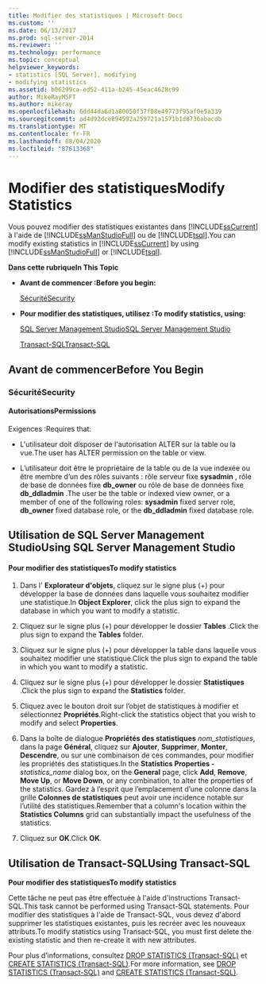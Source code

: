 ```yaml
---
title: Modifier des statistiques | Microsoft Docs
ms.custom: ''
ms.date: 06/13/2017
ms.prod: sql-server-2014
ms.reviewer: ''
ms.technology: performance
ms.topic: conceptual
helpviewer_keywords:
- statistics [SQL Server], modifying
- modifying statistics
ms.assetid: b06299ca-ed52-411a-b245-45eac4628c99
author: MikeRayMSFT
ms.author: mikeray
ms.openlocfilehash: 6dd44da6d1a80050f37f08e49773f95af0e5a339
ms.sourcegitcommit: ad4d92dce894592a259721a1571b1d8736abacdb
ms.translationtype: MT
ms.contentlocale: fr-FR
ms.lasthandoff: 08/04/2020
ms.locfileid: "87613368"
---
```

# <a name="modify-statistics"></a><span data-ttu-id="3f6c0-102">Modifier des statistiques</span><span class="sxs-lookup"><span data-stu-id="3f6c0-102">Modify Statistics</span></span>
  <span data-ttu-id="3f6c0-103">Vous pouvez modifier des statistiques existantes dans [!INCLUDE[ssCurrent](../../includes/sscurrent-md.md)] à l'aide de [!INCLUDE[ssManStudioFull](../../includes/ssmanstudiofull-md.md)] ou de [!INCLUDE[tsql](../../includes/tsql-md.md)].</span><span class="sxs-lookup"><span data-stu-id="3f6c0-103">You can modify existing statistics in [!INCLUDE[ssCurrent](../../includes/sscurrent-md.md)] by using [!INCLUDE[ssManStudioFull](../../includes/ssmanstudiofull-md.md)] or [!INCLUDE[tsql](../../includes/tsql-md.md)].</span></span>  
  
 <span data-ttu-id="3f6c0-104">**Dans cette rubrique**</span><span class="sxs-lookup"><span data-stu-id="3f6c0-104">**In This Topic**</span></span>  
  
-   <span data-ttu-id="3f6c0-105">**Avant de commencer :**</span><span class="sxs-lookup"><span data-stu-id="3f6c0-105">**Before you begin:**</span></span>  
  
     [<span data-ttu-id="3f6c0-106">Sécurité</span><span class="sxs-lookup"><span data-stu-id="3f6c0-106">Security</span></span>](#Security)  
  
-   <span data-ttu-id="3f6c0-107">**Pour modifier des statistiques, utilisez :**</span><span class="sxs-lookup"><span data-stu-id="3f6c0-107">**To modify statistics, using:**</span></span>  
  
     [<span data-ttu-id="3f6c0-108">SQL Server Management Studio</span><span class="sxs-lookup"><span data-stu-id="3f6c0-108">SQL Server Management Studio</span></span>](#SSMSProcedure)  
  
     [<span data-ttu-id="3f6c0-109">Transact-SQL</span><span class="sxs-lookup"><span data-stu-id="3f6c0-109">Transact-SQL</span></span>](#TsqlProcedure)  
  
##  <a name="before-you-begin"></a><a name="BeforeYouBegin"></a> <span data-ttu-id="3f6c0-110">Avant de commencer</span><span class="sxs-lookup"><span data-stu-id="3f6c0-110">Before You Begin</span></span>  
  
###  <a name="security"></a><a name="Security"></a> <span data-ttu-id="3f6c0-111">Sécurité</span><span class="sxs-lookup"><span data-stu-id="3f6c0-111">Security</span></span>  
  
####  <a name="permissions"></a><a name="Permissions"></a> <span data-ttu-id="3f6c0-112">Autorisations</span><span class="sxs-lookup"><span data-stu-id="3f6c0-112">Permissions</span></span>  
 <span data-ttu-id="3f6c0-113">Exigences :</span><span class="sxs-lookup"><span data-stu-id="3f6c0-113">Requires that:</span></span>  
  
-   <span data-ttu-id="3f6c0-114">L'utilisateur doit disposer de l'autorisation ALTER sur la table ou la vue.</span><span class="sxs-lookup"><span data-stu-id="3f6c0-114">The user has ALTER permission on the table or view.</span></span>  
  
-   <span data-ttu-id="3f6c0-115">L’utilisateur doit être le propriétaire de la table ou de la vue indexée ou être membre d’un des rôles suivants : rôle serveur fixe **sysadmin** , rôle de base de données fixe **db_owner** ou rôle de base de données fixe **db_ddladmin** .</span><span class="sxs-lookup"><span data-stu-id="3f6c0-115">The user be the table or indexed view owner, or a member of one of the following roles: **sysadmin** fixed server role, **db_owner** fixed database role, or the **db_ddladmin** fixed database role.</span></span>  
  
##  <a name="using-sql-server-management-studio"></a><a name="SSMSProcedure"></a> <span data-ttu-id="3f6c0-116">Utilisation de SQL Server Management Studio</span><span class="sxs-lookup"><span data-stu-id="3f6c0-116">Using SQL Server Management Studio</span></span>  
  
#### <a name="to-modify-statistics"></a><span data-ttu-id="3f6c0-117">Pour modifier des statistiques</span><span class="sxs-lookup"><span data-stu-id="3f6c0-117">To modify statistics</span></span>  
  
1.  <span data-ttu-id="3f6c0-118">Dans l' **Explorateur d'objets**, cliquez sur le signe plus (+) pour développer la base de données dans laquelle vous souhaitez modifier une statistique.</span><span class="sxs-lookup"><span data-stu-id="3f6c0-118">In **Object Explorer**, click the plus sign to expand the database in which you want to modify a statistic.</span></span>  
  
2.  <span data-ttu-id="3f6c0-119">Cliquez sur le signe plus (+) pour développer le dossier **Tables** .</span><span class="sxs-lookup"><span data-stu-id="3f6c0-119">Click the plus sign to expand the **Tables** folder.</span></span>  
  
3.  <span data-ttu-id="3f6c0-120">Cliquez sur le signe plus (+) pour développer la table dans laquelle vous souhaitez modifier une statistique.</span><span class="sxs-lookup"><span data-stu-id="3f6c0-120">Click the plus sign to expand the table in which you want to modify a statistic.</span></span>  
  
4.  <span data-ttu-id="3f6c0-121">Cliquez sur le signe plus (+) pour développer le dossier **Statistiques** .</span><span class="sxs-lookup"><span data-stu-id="3f6c0-121">Click the plus sign to expand the **Statistics** folder.</span></span>  
  
5.  <span data-ttu-id="3f6c0-122">Cliquez avec le bouton droit sur l’objet de statistiques à modifier et sélectionnez **Propriétés**.</span><span class="sxs-lookup"><span data-stu-id="3f6c0-122">Right-click the statistics object that you wish to modify and select **Properties**.</span></span>  
  
6.  <span data-ttu-id="3f6c0-123">Dans la boîte de dialogue **Propriétés des statistiques** *nom_statistiques*, dans la page **Général**, cliquez sur **Ajouter**, **Supprimer**, **Monter**, **Descendre**, ou sur une combinaison de ces commandes, pour modifier les propriétés des statistiques.</span><span class="sxs-lookup"><span data-stu-id="3f6c0-123">In the **Statistics Properties -** *statistics_name* dialog box, on the **General** page, click **Add**, **Remove**, **Move Up**, or **Move Down**, or any combination, to alter the properties of the statistics.</span></span> <span data-ttu-id="3f6c0-124">Gardez à l’esprit que l’emplacement d’une colonne dans la grille **Colonnes de statistiques** peut avoir une incidence notable sur l’utilité des statistiques.</span><span class="sxs-lookup"><span data-stu-id="3f6c0-124">Remember that a column's location within the **Statistics Columns** grid can substantially impact the usefulness of the statistics.</span></span>  
  
7.  <span data-ttu-id="3f6c0-125">Cliquez sur **OK**.</span><span class="sxs-lookup"><span data-stu-id="3f6c0-125">Click **OK**.</span></span>  
  
##  <a name="using-transact-sql"></a><a name="TsqlProcedure"></a> <span data-ttu-id="3f6c0-126">Utilisation de Transact-SQL</span><span class="sxs-lookup"><span data-stu-id="3f6c0-126">Using Transact-SQL</span></span>  
 <span data-ttu-id="3f6c0-127">**Pour modifier des statistiques**</span><span class="sxs-lookup"><span data-stu-id="3f6c0-127">**To modify statistics**</span></span>  
  
 <span data-ttu-id="3f6c0-128">Cette tâche ne peut pas être effectuée à l'aide d'instructions Transact-SQL.</span><span class="sxs-lookup"><span data-stu-id="3f6c0-128">This task cannot be performed using Transact-SQL statements.</span></span> <span data-ttu-id="3f6c0-129">Pour modifier des statistiques à l'aide de Transact-SQL, vous devez d'abord supprimer les statistiques existantes, puis les recréer avec les nouveaux attributs.</span><span class="sxs-lookup"><span data-stu-id="3f6c0-129">To modify statistics using Transact-SQL, you must first delete the existing statistic and then re-create it with new attributes.</span></span>  
  
 <span data-ttu-id="3f6c0-130">Pour plus d’informations, consultez [DROP STATISTICS &#40;Transact-SQL&#41;](/sql/t-sql/statements/drop-statistics-transact-sql) et [CREATE STATISTICS &#40;Transact-SQL&#41;](/sql/t-sql/statements/create-statistics-transact-sql).</span><span class="sxs-lookup"><span data-stu-id="3f6c0-130">For more information, see [DROP STATISTICS &#40;Transact-SQL&#41;](/sql/t-sql/statements/drop-statistics-transact-sql) and [CREATE STATISTICS &#40;Transact-SQL&#41;](/sql/t-sql/statements/create-statistics-transact-sql).</span></span>  
  
  
